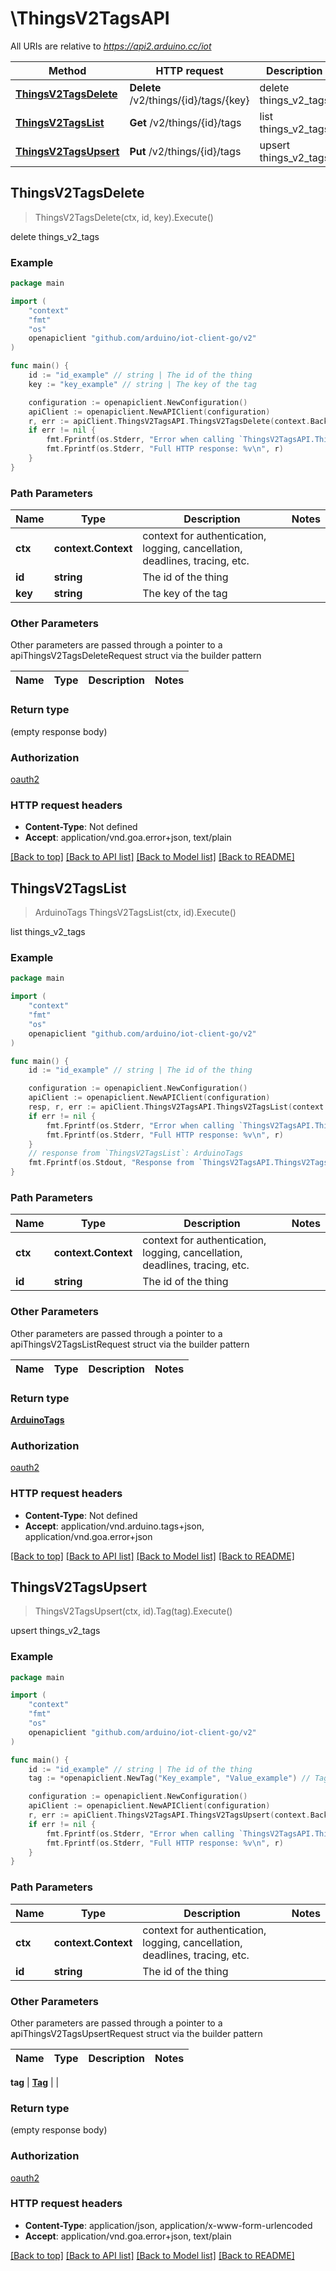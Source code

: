 # \ThingsV2TagsAPI

All URIs are relative to *https://api2.arduino.cc/iot*

Method | HTTP request | Description
------------- | ------------- | -------------
[**ThingsV2TagsDelete**](ThingsV2TagsAPI.md#ThingsV2TagsDelete) | **Delete** /v2/things/{id}/tags/{key} | delete things_v2_tags
[**ThingsV2TagsList**](ThingsV2TagsAPI.md#ThingsV2TagsList) | **Get** /v2/things/{id}/tags | list things_v2_tags
[**ThingsV2TagsUpsert**](ThingsV2TagsAPI.md#ThingsV2TagsUpsert) | **Put** /v2/things/{id}/tags | upsert things_v2_tags



## ThingsV2TagsDelete

> ThingsV2TagsDelete(ctx, id, key).Execute()

delete things_v2_tags



### Example

```go
package main

import (
	"context"
	"fmt"
	"os"
	openapiclient "github.com/arduino/iot-client-go/v2"
)

func main() {
	id := "id_example" // string | The id of the thing
	key := "key_example" // string | The key of the tag

	configuration := openapiclient.NewConfiguration()
	apiClient := openapiclient.NewAPIClient(configuration)
	r, err := apiClient.ThingsV2TagsAPI.ThingsV2TagsDelete(context.Background(), id, key).Execute()
	if err != nil {
		fmt.Fprintf(os.Stderr, "Error when calling `ThingsV2TagsAPI.ThingsV2TagsDelete``: %v\n", err)
		fmt.Fprintf(os.Stderr, "Full HTTP response: %v\n", r)
	}
}
```

### Path Parameters


Name | Type | Description  | Notes
------------- | ------------- | ------------- | -------------
**ctx** | **context.Context** | context for authentication, logging, cancellation, deadlines, tracing, etc.
**id** | **string** | The id of the thing | 
**key** | **string** | The key of the tag | 

### Other Parameters

Other parameters are passed through a pointer to a apiThingsV2TagsDeleteRequest struct via the builder pattern


Name | Type | Description  | Notes
------------- | ------------- | ------------- | -------------



### Return type

 (empty response body)

### Authorization

[oauth2](../README.md#oauth2)

### HTTP request headers

- **Content-Type**: Not defined
- **Accept**: application/vnd.goa.error+json, text/plain

[[Back to top]](#) [[Back to API list]](../README.md#documentation-for-api-endpoints)
[[Back to Model list]](../README.md#documentation-for-models)
[[Back to README]](../README.md)


## ThingsV2TagsList

> ArduinoTags ThingsV2TagsList(ctx, id).Execute()

list things_v2_tags



### Example

```go
package main

import (
	"context"
	"fmt"
	"os"
	openapiclient "github.com/arduino/iot-client-go/v2"
)

func main() {
	id := "id_example" // string | The id of the thing

	configuration := openapiclient.NewConfiguration()
	apiClient := openapiclient.NewAPIClient(configuration)
	resp, r, err := apiClient.ThingsV2TagsAPI.ThingsV2TagsList(context.Background(), id).Execute()
	if err != nil {
		fmt.Fprintf(os.Stderr, "Error when calling `ThingsV2TagsAPI.ThingsV2TagsList``: %v\n", err)
		fmt.Fprintf(os.Stderr, "Full HTTP response: %v\n", r)
	}
	// response from `ThingsV2TagsList`: ArduinoTags
	fmt.Fprintf(os.Stdout, "Response from `ThingsV2TagsAPI.ThingsV2TagsList`: %v\n", resp)
}
```

### Path Parameters


Name | Type | Description  | Notes
------------- | ------------- | ------------- | -------------
**ctx** | **context.Context** | context for authentication, logging, cancellation, deadlines, tracing, etc.
**id** | **string** | The id of the thing | 

### Other Parameters

Other parameters are passed through a pointer to a apiThingsV2TagsListRequest struct via the builder pattern


Name | Type | Description  | Notes
------------- | ------------- | ------------- | -------------


### Return type

[**ArduinoTags**](ArduinoTags.md)

### Authorization

[oauth2](../README.md#oauth2)

### HTTP request headers

- **Content-Type**: Not defined
- **Accept**: application/vnd.arduino.tags+json, application/vnd.goa.error+json

[[Back to top]](#) [[Back to API list]](../README.md#documentation-for-api-endpoints)
[[Back to Model list]](../README.md#documentation-for-models)
[[Back to README]](../README.md)


## ThingsV2TagsUpsert

> ThingsV2TagsUpsert(ctx, id).Tag(tag).Execute()

upsert things_v2_tags



### Example

```go
package main

import (
	"context"
	"fmt"
	"os"
	openapiclient "github.com/arduino/iot-client-go/v2"
)

func main() {
	id := "id_example" // string | The id of the thing
	tag := *openapiclient.NewTag("Key_example", "Value_example") // Tag | 

	configuration := openapiclient.NewConfiguration()
	apiClient := openapiclient.NewAPIClient(configuration)
	r, err := apiClient.ThingsV2TagsAPI.ThingsV2TagsUpsert(context.Background(), id).Tag(tag).Execute()
	if err != nil {
		fmt.Fprintf(os.Stderr, "Error when calling `ThingsV2TagsAPI.ThingsV2TagsUpsert``: %v\n", err)
		fmt.Fprintf(os.Stderr, "Full HTTP response: %v\n", r)
	}
}
```

### Path Parameters


Name | Type | Description  | Notes
------------- | ------------- | ------------- | -------------
**ctx** | **context.Context** | context for authentication, logging, cancellation, deadlines, tracing, etc.
**id** | **string** | The id of the thing | 

### Other Parameters

Other parameters are passed through a pointer to a apiThingsV2TagsUpsertRequest struct via the builder pattern


Name | Type | Description  | Notes
------------- | ------------- | ------------- | -------------

 **tag** | [**Tag**](Tag.md) |  | 

### Return type

 (empty response body)

### Authorization

[oauth2](../README.md#oauth2)

### HTTP request headers

- **Content-Type**: application/json, application/x-www-form-urlencoded
- **Accept**: application/vnd.goa.error+json, text/plain

[[Back to top]](#) [[Back to API list]](../README.md#documentation-for-api-endpoints)
[[Back to Model list]](../README.md#documentation-for-models)
[[Back to README]](../README.md)

